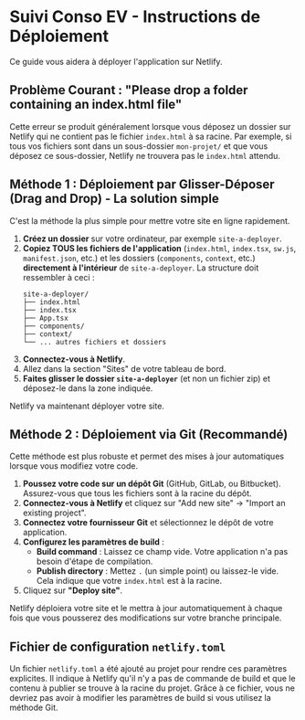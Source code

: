 # Suivi Conso EV - Instructions de Déploiement

Ce guide vous aidera à déployer l'application sur Netlify.

## Problème Courant : "Please drop a folder containing an index.html file"

Cette erreur se produit généralement lorsque vous déposez un dossier sur Netlify qui ne contient pas le fichier `index.html` à sa racine. Par exemple, si tous vos fichiers sont dans un sous-dossier `mon-projet/` et que vous déposez ce sous-dossier, Netlify ne trouvera pas le `index.html` attendu.

## Méthode 1 : Déploiement par Glisser-Déposer (Drag and Drop) - La solution simple

C'est la méthode la plus simple pour mettre votre site en ligne rapidement.

1.  **Créez un dossier** sur votre ordinateur, par exemple `site-a-deployer`.
2.  **Copiez TOUS les fichiers de l'application** (`index.html`, `index.tsx`, `sw.js`, `manifest.json`, etc.) et les dossiers (`components`, `context`, etc.) **directement à l'intérieur** de `site-a-deployer`. La structure doit ressembler à ceci :
    ```
    site-a-deployer/
    ├── index.html
    ├── index.tsx
    ├── App.tsx
    ├── components/
    ├── context/
    └── ... autres fichiers et dossiers
    ```
3.  **Connectez-vous à Netlify**.
4.  Allez dans la section "Sites" de votre tableau de bord.
5.  **Faites glisser le dossier `site-a-deployer`** (et non un fichier zip) et déposez-le dans la zone indiquée.

Netlify va maintenant déployer votre site.

## Méthode 2 : Déploiement via Git (Recommandé)

Cette méthode est plus robuste et permet des mises à jour automatiques lorsque vous modifiez votre code.

1.  **Poussez votre code sur un dépôt Git** (GitHub, GitLab, ou Bitbucket). Assurez-vous que tous les fichiers sont à la racine du dépôt.
2.  **Connectez-vous à Netlify** et cliquez sur "Add new site" -> "Import an existing project".
3.  **Connectez votre fournisseur Git** et sélectionnez le dépôt de votre application.
4.  **Configurez les paramètres de build** :
    *   **Build command** : Laissez ce champ vide. Votre application n'a pas besoin d'étape de compilation.
    *   **Publish directory** : Mettez `.` (un simple point) ou laissez-le vide. Cela indique que votre `index.html` est à la racine.
5.  Cliquez sur **"Deploy site"**.

Netlify déploiera votre site et le mettra à jour automatiquement à chaque fois que vous pousserez des modifications sur votre branche principale.

## Fichier de configuration `netlify.toml`

Un fichier `netlify.toml` a été ajouté au projet pour rendre ces paramètres explicites. Il indique à Netlify qu'il n'y a pas de commande de build et que le contenu à publier se trouve à la racine du projet. Grâce à ce fichier, vous ne devriez pas avoir à modifier les paramètres de build si vous utilisez la méthode Git.
